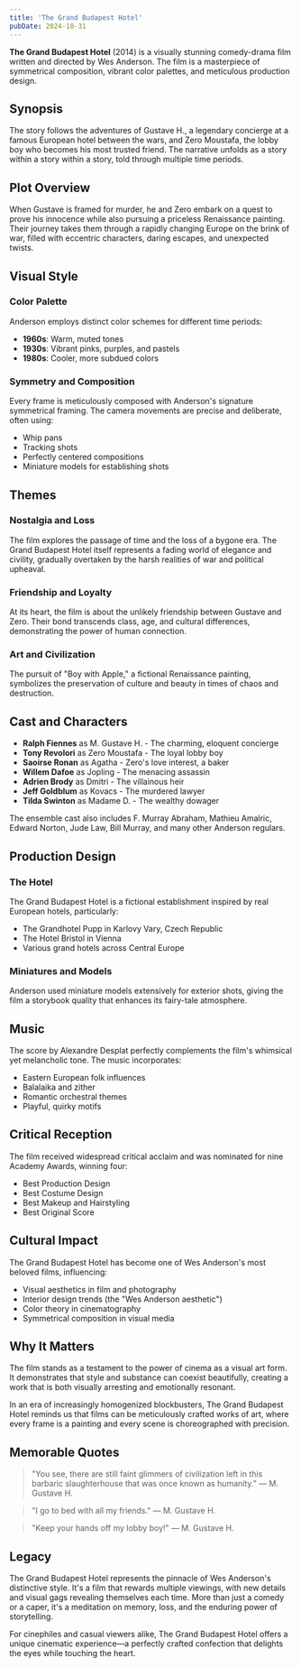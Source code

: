 ```yaml
---
title: 'The Grand Budapest Hotel'
pubDate: 2024-10-31
---
```


**The Grand Budapest Hotel** (2014) is a visually stunning comedy-drama film written and directed by Wes Anderson. The film is a masterpiece of symmetrical composition, vibrant color palettes, and meticulous production design.

## Synopsis

The story follows the adventures of Gustave H., a legendary concierge at a famous European hotel between the wars, and Zero Moustafa, the lobby boy who becomes his most trusted friend. The narrative unfolds as a story within a story within a story, told through multiple time periods.

## Plot Overview

When Gustave is framed for murder, he and Zero embark on a quest to prove his innocence while also pursuing a priceless Renaissance painting. Their journey takes them through a rapidly changing Europe on the brink of war, filled with eccentric characters, daring escapes, and unexpected twists.

## Visual Style

### Color Palette

Anderson employs distinct color schemes for different time periods:
- **1960s**: Warm, muted tones
- **1930s**: Vibrant pinks, purples, and pastels
- **1980s**: Cooler, more subdued colors

### Symmetry and Composition

Every frame is meticulously composed with Anderson's signature symmetrical framing. The camera movements are precise and deliberate, often using:
- Whip pans
- Tracking shots
- Perfectly centered compositions
- Miniature models for establishing shots

## Themes

### Nostalgia and Loss

The film explores the passage of time and the loss of a bygone era. The Grand Budapest Hotel itself represents a fading world of elegance and civility, gradually overtaken by the harsh realities of war and political upheaval.

### Friendship and Loyalty

At its heart, the film is about the unlikely friendship between Gustave and Zero. Their bond transcends class, age, and cultural differences, demonstrating the power of human connection.

### Art and Civilization

The pursuit of "Boy with Apple," a fictional Renaissance painting, symbolizes the preservation of culture and beauty in times of chaos and destruction.

## Cast and Characters

- **Ralph Fiennes** as M. Gustave H. - The charming, eloquent concierge
- **Tony Revolori** as Zero Moustafa - The loyal lobby boy
- **Saoirse Ronan** as Agatha - Zero's love interest, a baker
- **Willem Dafoe** as Jopling - The menacing assassin
- **Adrien Brody** as Dmitri - The villainous heir
- **Jeff Goldblum** as Kovacs - The murdered lawyer
- **Tilda Swinton** as Madame D. - The wealthy dowager

The ensemble cast also includes F. Murray Abraham, Mathieu Amalric, Edward Norton, Jude Law, Bill Murray, and many other Anderson regulars.

## Production Design

### The Hotel

The Grand Budapest Hotel is a fictional establishment inspired by real European hotels, particularly:
- The Grandhotel Pupp in Karlovy Vary, Czech Republic
- The Hotel Bristol in Vienna
- Various grand hotels across Central Europe

### Miniatures and Models

Anderson used miniature models extensively for exterior shots, giving the film a storybook quality that enhances its fairy-tale atmosphere.

## Music

The score by Alexandre Desplat perfectly complements the film's whimsical yet melancholic tone. The music incorporates:
- Eastern European folk influences
- Balalaika and zither
- Romantic orchestral themes
- Playful, quirky motifs

## Critical Reception

The film received widespread critical acclaim and was nominated for nine Academy Awards, winning four:
- Best Production Design
- Best Costume Design
- Best Makeup and Hairstyling
- Best Original Score

## Cultural Impact

The Grand Budapest Hotel has become one of Wes Anderson's most beloved films, influencing:
- Visual aesthetics in film and photography
- Interior design trends (the "Wes Anderson aesthetic")
- Color theory in cinematography
- Symmetrical composition in visual media

## Why It Matters

The film stands as a testament to the power of cinema as a visual art form. It demonstrates that style and substance can coexist beautifully, creating a work that is both visually arresting and emotionally resonant.

In an era of increasingly homogenized blockbusters, The Grand Budapest Hotel reminds us that films can be meticulously crafted works of art, where every frame is a painting and every scene is choreographed with precision.

## Memorable Quotes

> "You see, there are still faint glimmers of civilization left in this barbaric slaughterhouse that was once known as humanity."
> — M. Gustave H.

> "I go to bed with all my friends."
> — M. Gustave H.

> "Keep your hands off my lobby boy!"
> — M. Gustave H.

## Legacy

The Grand Budapest Hotel represents the pinnacle of Wes Anderson's distinctive style. It's a film that rewards multiple viewings, with new details and visual gags revealing themselves each time. More than just a comedy or a caper, it's a meditation on memory, loss, and the enduring power of storytelling.

For cinephiles and casual viewers alike, The Grand Budapest Hotel offers a unique cinematic experience—a perfectly crafted confection that delights the eyes while touching the heart.
